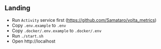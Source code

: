 ## Landing

* Run `Activity` service first (https://github.com/Samataro/volta_metrics)
* Copy `.env.example` to `.env`
* Copy `.docker/.env.example` to `.docker/.env`
* Run `./start.sh`
* Open http://localhost